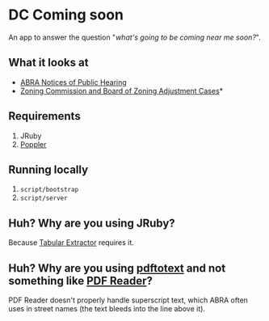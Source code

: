 # DC Coming soon

An app to answer the question "*what's going to be coming near me soon?*".

## What it looks at

* [ABRA Notices of Public Hearing](http://abra.dc.gov/page/notices-public-hearing)
* [Zoning Commission and Board of Zoning Adjustment Cases](https://app.dcoz.dc.gov/content/search/Search.aspx)*

## Requirements

1. JRuby
2. [Poppler](http://poppler.freedesktop.org/)

## Running locally

1. `script/bootstrap`
2. `script/server`

## Huh? Why are you using JRuby?

Because [Tabular Extractor](https://github.com/tabulapdf/tabula-extractor) requires it.

## Huh? Why are you using [pdftotext](https://github.com/benbalter/pdftotext) and not something like [PDF Reader](https://github.com/yob/pdf-reader)?

PDF Reader doesn't properly handle superscript text, which ABRA often uses in street names (the text bleeds into the line above it).
